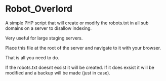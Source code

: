 # Robot_Overlord
A simple PHP script that will create or modify the robots.txt in all sub domains on a server to disallow indexing. 
 
Very useful for large staging servers.
 
Place this file at the root of the server and navigate to it with your browser.
 
That is all you need to do.
 
If the robots.txt doesnt exsist it will be created. If it does exsist it will be modified and a backup will be made (just in case).
